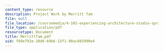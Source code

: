 ```yaml
---
content_type: resource
description: Project Work by Merritt Tam
file: null
file_location: /coursemedia/4-101-experiencing-architecture-studio-spring-2003/f09e792e38d669b615f190ac885990e4_MerrittTam.pdf
file_type: application/pdf
resourcetype: Document
title: MerrittTam.pdf
uid: f09e792e-38d6-69b6-15f1-90ac885990e4
---
```

